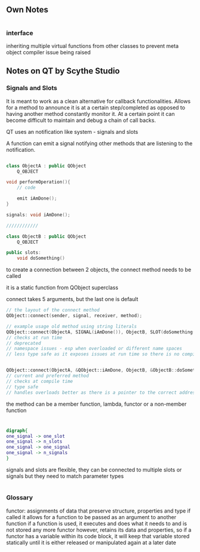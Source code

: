 ## Own Notes

#

### interface

inheriting multiple virtual functions from other classes to prevent meta object compiler issue being raised

## Notes on QT by Scythe Studio

### Signals and Slots

It is meant to work as a clean alternative for callback functionalities. Allows for a method to announce it is at a certain step/completed as opposed to having another method constantly monitor it.
At a certain point it can become difficult to maintain and debug a chain of call backs.

QT uses an notification like system - signals and slots

A function can emit a signal notifying other methods that are listening to the notification.

```cpp

class ObjectA : public QObject
    Q_OBJECT

void performOperation(){
    // code

    emit iAmDone();
}

signals: void iAmDone();

////////////

class ObjectB : public QObject
    Q_OBJECT

public slots:
    void doSomething()

```

to create a connection between 2 objects, the connect method needs to be called

it is a static function from QObject superclass

connect takes 5 arguments, but the last one is default

```cpp
// the layout of the connect method
QObject::connect(sender, signal, receiver, method);

// example usage old method using string literals
QObject::connect(ObjectA, SIGNAL(iAmDone()), ObjectB, SLOT(doSomething()));
// checks at run time
// deprecated
// namespace issues - esp when overloaded or different name spaces
// less type safe as it exposes issues at run time so there is no compile time checking


QObject::connect(ObjectA, &QObject::iAmDone, ObjectB, &ObjectB::doSomething());
// current and preferred method
// checks at compile time
// type safe
// handles overloads better as there is a pointer to the correct addresses
```

the method can be a member function, lambda, functor or a non-member function

#

```dot
digraph{
one_signal -> one_slot
one_signal -> n_slots
one_signal -> one_signal
one_signal -> n_signals
}
```

signals and slots are flexible, they can be connected to multiple slots or signals but they need to match parameter types

#

### Glossary

functor:
assignments of data that preserve structure, properties and type
if called it allows for a function to be passed as an argument to another function
if a function is used, it executes and does what it needs to and is not stored any more
functor however, retains its data and properties, so if a functor has a variable within its code block, it will keep that variable stored statically until it is either released or manipulated again at a later date
